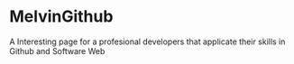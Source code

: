 # MelvinGithub
A Interesting page for a profesional developers that applicate their skills in Github and Software Web
